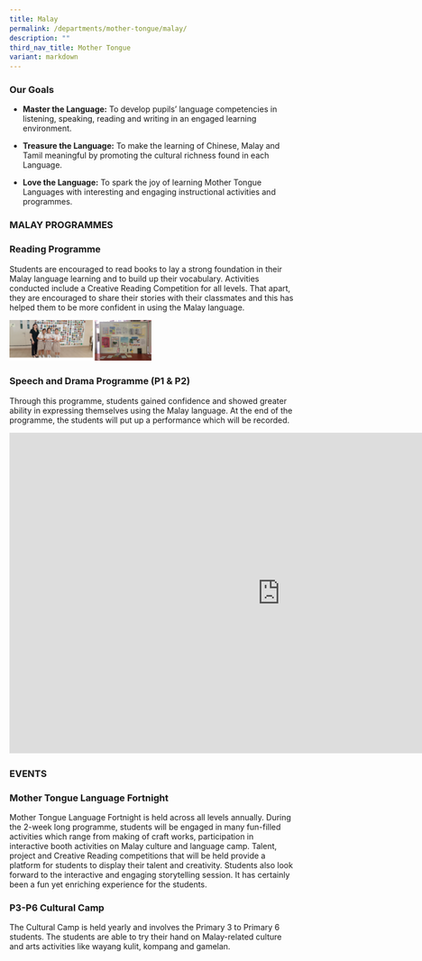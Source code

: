 ```yaml
---
title: Malay
permalink: /departments/mother-tongue/malay/
description: ""
third_nav_title: Mother Tongue
variant: markdown
---
```

### Our Goals

*   **Master the Language:**&nbsp;To develop pupils’ language competencies in listening, speaking, reading and writing in an engaged learning environment.
    
*   **Treasure the Language:**&nbsp;To make the learning of Chinese, Malay and Tamil meaningful by promoting the cultural richness found in each Language.
    
*   **Love the Language:**&nbsp;To spark the joy of learning Mother Tongue Languages with interesting and engaging instructional activities and programmes.&nbsp;
    

### MALAY PROGRAMMES

### Reading Programme&nbsp;


Students are encouraged to read books to lay a strong foundation in their Malay language learning and to build up their vocabulary. Activities conducted include a Creative Reading Competition for all levels. That apart, they are encouraged to share their stories with their classmates and this has helped them to be more confident in using the Malay language.


<img style="width:50%" src="/images/ml1.png">
		 
### Speech and Drama Programme (P1 &amp; P2)

Through this programme, students gained confidence and showed greater ability in expressing themselves using the Malay language. At the end of the programme, the students will put up a performance which will be recorded.

<iframe allowfullscreen="true" height="569" width="960" frameborder="0" src="https://docs.google.com/presentation/d/e/2PACX-1vRgAAzWuRR8Gk0GNYU5K4J4qbkUCJ6-n0ImeyB_ZNxg7bYj0h4VZi8YGyDFmAwpGvIe15OhG5Z3rCQl/embed?start=false&amp;loop=false&amp;delayms=3000"></iframe>

### EVENTS

### Mother Tongue Language Fortnight

Mother Tongue Language Fortnight is held across all levels annually. During the 2-week long programme, students will be engaged in many fun-filled activities which range from making of craft works, participation in interactive booth activities on Malay culture and language camp. Talent, project and Creative Reading competitions that will be held provide a platform for students to display their talent and creativity. Students also look forward to the interactive and engaging storytelling session. It has certainly been a fun yet enriching experience for the students.  
  

### P3-P6 Cultural Camp

The Cultural Camp is held yearly and involves the Primary 3 to Primary 6 students. The students are able to try their hand on Malay-related culture and arts activities like wayang kulit, kompang and gamelan.
